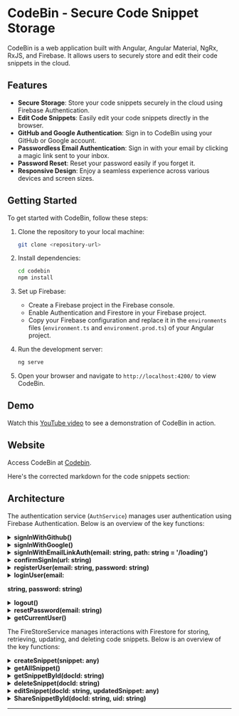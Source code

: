 # CodeBin - Secure Code Snippet Storage

CodeBin is a web application built with Angular, Angular Material, NgRx, RxJS, and Firebase. It allows users to securely store and edit their code snippets in the cloud.

## Features

- **Secure Storage**: Store your code snippets securely in the cloud using Firebase Authentication.
- **Edit Code Snippets**: Easily edit your code snippets directly in the browser.
- **GitHub and Google Authentication**: Sign in to CodeBin using your GitHub or Google account.
- **Passwordless Email Authentication**: Sign in with your email by clicking a magic link sent to your inbox.
- **Password Reset**: Reset your password easily if you forget it.
- **Responsive Design**: Enjoy a seamless experience across various devices and screen sizes.

## Getting Started

To get started with CodeBin, follow these steps:

1. Clone the repository to your local machine:

   ```bash
   git clone <repository-url>
   ```

2. Install dependencies:

   ```bash
   cd codebin
   npm install
   ```

3. Set up Firebase:

   - Create a Firebase project in the Firebase console.
   - Enable Authentication and Firestore in your Firebase project.
   - Copy your Firebase configuration and replace it in the `environments` files (`environment.ts` and `environment.prod.ts`) of your Angular project.

4. Run the development server:

   ```bash
   ng serve
   ```

5. Open your browser and navigate to `http://localhost:4200/` to view CodeBin.

## Demo

Watch this [YouTube video](#) to see a demonstration of CodeBin in action.

## Website

Access CodeBin at [Codebin](https://causewaylogin.vercel.app/).

Here's the corrected markdown for the code snippets section:


## Architecture

The authentication service (`AuthService`) manages user authentication using Firebase Authentication. Below is an overview of the key functions:

<details>
<summary><b>signInWithGithub()</b></summary>

Sign in with a GitHub account using Firebase's GitHub provider.

```typescript
signInWithGithub() {
    const auth = getAuth();
    signInWithPopup(auth, new GithubAuthProvider())
        .then((result) => {
            const credential = GithubAuthProvider.credentialFromResult(result)!;
            const token = credential.accessToken;
            const user = result.user;
            // IdP data available using getAdditionalUserInfo(result)
        }).catch((error) => {
            const errorCode = error.code;
            const errorMessage = error.message;
            console.log(error);
        });
}
```

</details>

<details>
<summary><b>signInWithGoogle()</b></summary>

Sign in with a Google account using Firebase's Google provider.

```typescript
signInWithGoogle() {
    const auth = getAuth();
    signInWithPopup(auth, new GoogleAuthProvider())
        .then((result) => {
            this.router.navigate(['/snippet']);
            const credential = GoogleAuthProvider.credentialFromResult(result)!;
            const token = credential.accessToken;
            const user = result.user;
            console.log(user);
            // IdP data available using getAdditionalUserInfo(result)
        }).catch((error) => {
            const errorCode = error.code;
            const errorMessage = error.message;
            console.log(error);
        });
}
```

</details>

<details>
<summary><b>signInWithEmailLinkAuth(email: string, path: string = '/loading')</b></summary>

Send a sign-in email link to the user's email address. The user clicks the link to sign in to the application.

```typescript
signInWithEmailLinkAuth(email: string, path: string = '/loading') {
    const auth = getAuth();
    const actionCodeSettings: ActionCodeSettings = {
        // URL you want to redirect back to. The domain (www.example.com) for this
        // URL must be in the authorized domains list in the Firebase Console.
        url: location.origin + this.location.prepareExternalUrl(path),
        // This must be true.
        handleCodeInApp: true,
    }
    sendSignInLinkToEmail(auth, email, actionCodeSettings)
        .then(() => {
            // The link was successfully sent. Inform the user.
            // Save the email locally so you don't need to ask the user for it again
            // if they open the link on the same device.
            window.localStorage.setItem('emailForSignIn', email);
            this.dialog.open(LinksendComponent)
            console.log('email sent');
            // ...
        })
        .catch((error) => {
            const errorCode = error.code;
            const errorMessage = error.message;
            console.log(error);
            // ...
        });
}
```

</details>

<details>
<summary><b>confirmSignIn(url: string)</b></summary>

Confirm the sign-in link sent via email and sign the user into the application.

```typescript
confirmSignIn(url: string) {
    // Confirm the link is a sign-in with email link.
    const auth = getAuth();
    if (isSignInWithEmailLink(auth, window.location.href)) {
        // Additional state parameters can also be passed via URL.
        // This can be used to continue the user's intended action before triggering
        // the sign-in operation.
        // Get the email if available. This should be available if the user completes
        // the flow on the same device where they started it.
        let email = window.localStorage.getItem('emailForSignIn')!;
        // The client SDK will parse the code from the link for you.
        signInWithEmailLink(auth, email, window.location.href)
            .then((result) => {
                // Clear email from storage.
                window.localStorage.removeItem('emailForSignIn');
                // You can access the new user via result.user
                // Additional user info profile not available via:
                // result.additionalUserInfo.profile == null
                // You can check if the user is new or existing:
                // result.additionalUserInfo.isNewUser
                this.router.navigate(['/snippet']);
                console.log(result);
            })
            .catch((error) => {
                // Some error occurred, you can inspect the code: error.code
                // Common errors could be invalid email and invalid or expired OTPs.
                console.log(error);
                this.router.navigate(['/']);
            });
    }
}
```

</details>

<details>
<summary><b>registerUser(email: string, password: string)</b></summary>

Register a new user with email and password.

```typescript
registerUser(email: string, password: string) {
    const auth = getAuth();
    createUserWithEmailAndPassword(auth, email, password)
        .then((userCredential) => {
            const user = userCredential.user;
            this.dialog.open(SucesspopComponent);
            this.router.navigate(['/snippet']);
        })
        .catch((error) => {
            const errorMessage = error.message;
            if (error.code === 'auth/email-already-in-use') {
                this.dialog.open(EmailAlreadyexistComponent);
            } else {
                this.dialog.open(InvalidEmailComponent);
            }
        });
}
```

</details>

<details>
<summary><b>loginUser(email:

 string, password: string)</b></summary>

Log in an existing user with email and password.

```typescript
loginUser(email: string, password: string) {
    const auth = getAuth();
    signInWithEmailAndPassword(auth, email, password)
        .then((userCredential) => {
            const user = userCredential.user;
            this.router.navigate(['/snippet']);
        })
        .catch((error) => {
            const errorCode = error.code;
            const errorMessage = error.message;
            this.dialog.open(InvalidemailpasswordComponent);
        });
}
```

</details>

<details>
<summary><b>logout()</b></summary>

Log out the current user.

```typescript
logout() {
    const auth = getAuth();
    signOut(auth).then(() => {
        this.uid = undefined;
        this.router.navigate(['/']);
    }).catch((error) => {
        console.log('Error occurred during signout:', error);
    });
}
```

</details>

<details>
<summary><b>resetPassword(email: string)</b></summary>

Send a password reset email to the user's email address.

```typescript
resetPassword(email: string) {
    const auth = getAuth();
    sendPasswordResetEmail(auth, email)
        .then(() => {
            this.dialog.open(LinksendComponent);
        })
        .catch((error) => {
            console.log('Error occurred during password reset:', error);
            this.dialog.open(LinksendComponent);
        });
}
```

</details>

<details>
<summary><b>getCurrentUser()</b></summary>

Get the current authenticated user.

```typescript
getCurrentUser() {
    return getAuth().currentUser;
}
```

</details>

The FireStoreService manages interactions with Firestore for storing, retrieving, updating, and deleting code snippets. Below is an overview of the key functions:

<details>
<summary><b>createSnippet(snippet: any)</b></summary>

Create a new code snippet in Firestore for the current user.

```typescript
async createSnippet(snippet: any) {
    try {
        const uid = this.authService.getUid();
        const docRef = await addDoc(collection(this.db, `users/${uid}/codesamples`), {
            ...snippet,
            by: uid
        });
        console.log("Document written with ID: ", docRef.id);
    } catch (e) {
        console.error("Error adding document: ", e);
        alert("error while creating");
    }
}
```

</details>

<details>
<summary><b>getAllSnippet()</b></summary>

Retrieve all code snippets stored in Firestore for the current user.

```typescript
async getAllSnippet() {
    let result: any[] = []
    const uid = window.localStorage.getItem('uid')
    const querySnapshot = await getDocs(collection(this.db, `users/${uid}/codesamples`));
    querySnapshot.forEach((doc) => {
        result.push({ id: doc.id, ...doc.data() })
    });
    return result
}
```

</details>

<details>
<summary><b>getSnippetById(docId: string)</b></summary>

Retrieve a specific code snippet by its ID from Firestore for the current user.

```typescript
async getSnippetById(docId: string) {
    const uid = window.localStorage.getItem('uid');
    const docRef = doc(this.db, `users/${uid}/codesamples`, docId);
    const docSnap = await getDoc(docRef);

    if (docSnap.exists()) {
        console.log("Document data:", docSnap.data());
        return docSnap.data();
    } else {
        console.log("No such document!");
        return {
            id: "1",
            title: "not found",
            code: "not found"
        };
    }
}
```

</details>

<details>
<summary><b>deleteSnippet(docId: string)</b></summary>

Delete a specific code snippet by its ID from Firestore for the current user.

```typescript
async deleteSnippet(docId: string) {
    try {
        const uid = this.authService.getUid();
        await deleteDoc(doc(this.db, `users/${uid}/codesamples`, docId));
        console.log("Document deleted successfully");
        return true;
    } catch (error) {
        console.error("Error deleting document: ", error);
        return false;
    }
}
```

</details>

<details>
<summary><b>editSnippet(docId: string, updatedSnippet: any)</b></summary>

Update a specific code snippet by its ID in Firestore for the current user.

```typescript
async editSnippet(docId: string, updatedSnippet: any) {
    try {
        const uid = this.authService.getUid();
        const docRef = doc(this.db, `users/${uid}/codesamples`, docId);
        
        await setDoc(docRef, updatedSnippet, { merge: true });

        console.log("Document edited successfully");
        return true;
    } catch (error) {
        console.error("Error editing document: ", error);
        return false;
   

 }
}
```

</details>

<details>
<summary><b>ShareSnippetById(docId: string, uid: string)</b></summary>

Retrieve a specific code snippet by its ID from Firestore for a given user ID (used for sharing).

```typescript
async ShareSnippetById(docId: string, uid: string) {
    const docRef = doc(this.db, `users/${uid}/codesamples`, docId);
    const docSnap = await getDoc(docRef);

    if (docSnap.exists()) {
        console.log("Document data:", docSnap.data());
        return docSnap.data();
    } else {
        console.log("No such document!");
        return {
            id: "1",
            title: "not found",
            code: "not found"
        };
    }
}
```

</details>





---